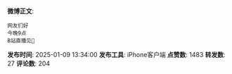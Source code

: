 **微博正文**: 
```
网友们好
今晚9点
B站直播见🙏
```
**发布时间**: 2025-01-09 13:34:00
**发布工具**: iPhone客户端
**点赞数**: 1483
**转发数**: 27
**评论数**: 204
